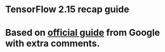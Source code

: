 # TensorFlow 2.15 recap guide
# Based on [official guide](https://www.tensorflow.org/tutorials) from Google with extra comments.

